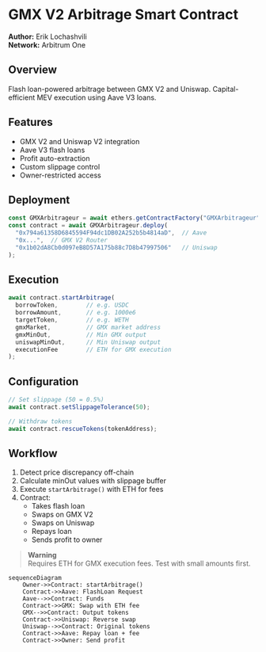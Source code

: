# GMX V2 Arbitrage Smart Contract  
**Author:** Erik Lochashvili  
**Network:** Arbitrum One  

## Overview  
Flash loan-powered arbitrage between GMX V2 and Uniswap. Capital-efficient MEV execution using Aave V3 loans.  

## Features  
- GMX V2 and Uniswap V2 integration  
- Aave V3 flash loans  
- Profit auto-extraction  
- Custom slippage control  
- Owner-restricted access  

## Deployment  
```javascript
const GMXArbitrageur = await ethers.getContractFactory("GMXArbitrageur");
const contract = await GMXArbitrageur.deploy(
  "0x794a61358D6845594F94dc1DB02A252b5b4814aD",  // Aave
  "0x...",  // GMX V2 Router
  "0x1b02dA8Cb0d097eB8D57A175b88c7D8b47997506"   // Uniswap
);
```

## Execution  
```javascript
await contract.startArbitrage(
  borrowToken,        // e.g. USDC
  borrowAmount,       // e.g. 1000e6
  targetToken,        // e.g. WETH
  gmxMarket,          // GMX market address
  gmxMinOut,          // Min GMX output
  uniswapMinOut,      // Min Uniswap output
  executionFee        // ETH for GMX execution
);
```

## Configuration  
```javascript
// Set slippage (50 = 0.5%)
await contract.setSlippageTolerance(50);

// Withdraw tokens
await contract.rescueTokens(tokenAddress);
```

## Workflow  
1. Detect price discrepancy off-chain  
2. Calculate minOut values with slippage buffer  
3. Execute `startArbitrage()` with ETH for fees  
4. Contract:  
   - Takes flash loan  
   - Swaps on GMX V2  
   - Swaps on Uniswap  
   - Repays loan  
   - Sends profit to owner  

> **Warning**  
> Requires ETH for GMX execution fees. Test with small amounts first.  

```mermaid
sequenceDiagram
    Owner->>Contract: startArbitrage()
    Contract->>Aave: FlashLoan Request
    Aave-->>Contract: Funds
    Contract->>GMX: Swap with ETH fee
    GMX-->>Contract: Output tokens
    Contract->>Uniswap: Reverse swap
    Uniswap-->>Contract: Original tokens
    Contract->>Aave: Repay loan + fee
    Contract->>Owner: Send profit
```